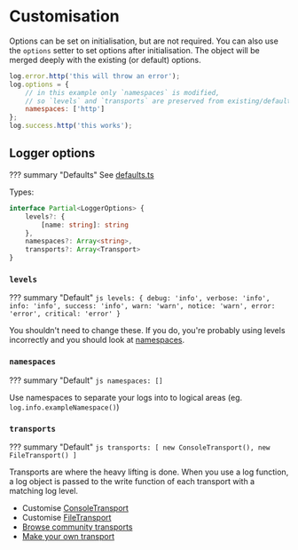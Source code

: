 # Customisation

Options can be set on initialisation, but are not required.
You can also use the `options` setter to set options after initialisation.
The object will be merged deeply with the existing (or default) options.

```js
log.error.http('this will throw an error');
log.options = {
	// in this example only `namespaces` is modified,
	// so `levels` and `transports` are preserved from existing/default options
	namespaces: ['http']
};
log.success.http('this works');
```

## Logger options

??? summary "Defaults"
	See [defaults.ts](https://github.com/eartharoid/leekslazylogger/blob/main/src/defaults.ts)


Types:

```ts
interface Partial<LoggerOptions> {
	levels?: {
		[name: string]: string
	},
	namespaces?: Array<string>,
	transports?: Array<Transport>
}
```
### `levels`

??? summary "Default"
	```js
	levels: {
		debug: 'info',
		verbose: 'info',
		info: 'info',
		success: 'info',
		warn: 'warn',
		notice: 'warn',
		error: 'error',
		critical: 'error'
	}
	```

You shouldn't need to change these. If you do, you're probably using levels incorrectly and you should look at [namespaces](#namespaces).

### `namespaces`

??? summary "Default"
	```js
	namespaces: []
	```

Use namespaces to separate your logs into to logical areas (eg. `log.info.exampleNamespace()`)

### `transports`

??? summary "Default"
	```js
	transports: [
		new ConsoleTransport(),
		new FileTransport()
	]
	```

Transports are where the heavy lifting is done. When you use a log function, a log object is passed to the write function of each transport with a matching log level.

- Customise [ConsoleTransport](../transports/built-in/console)
- Customise [FileTransport](../transports/built-in/file)
- [Browse community transports](../transports/community)
- [Make your own transport](../transports/creating-a-transport)